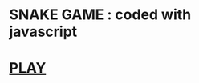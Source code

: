 ﻿# SNAKE GAME : coded with javascript
# [PLAY](http://carlosgonzalezlovullo.fr/SnakeGame/index.html)
